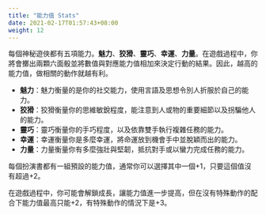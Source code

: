 ```yaml
---
title: "能力值 Stats"
date: 2021-02-17T01:57:43+08:00
weight: 12
---
```


每個神秘遊俠都有五項能力。**魅力**、**狡猾**、**靈巧**、**幸運**、**力量**。在遊戲過程中，你將會擲出兩顆六面骰並將數值與對應能力值相加來決定行動的結果。因此，越高的能力值，做相關的動作就越有利。
- **魅力**：魅力衡量的是你的社交能力，使用言語及思想令別人折服於自己的能力。
- **狡猾**：狡猾衡量你的思維敏銳程度，能注意到人或物的重要細節以及拐騙他人的能力。
- **靈巧**：靈巧衡量你的手巧程度，以及依靠雙手執行複雜任務的能力。
- **幸運**：幸運衡量你是多麼幸運，將命運放到機會手中並脫穎而出的能力。
- **力量**：力量衡量你有多麼強壯與堅韌，抵抗對手或以蠻力完成任務的能力。

每個扮演書都有一組預設的能力值，通常你可以選擇其中一個+1，只要這個值沒有超過+2。

在遊戲過程中，你可能會解鎖成長，讓能力值進一步提高，但在沒有特殊動作的配合下能力值最高只能+2，有特殊動作的情況下是+3。
